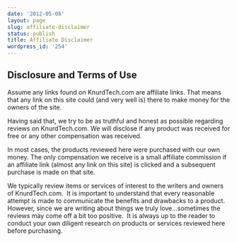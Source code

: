 ```yaml
---
date: '2012-05-08'
layout: page
slug: affiliate-disclaimer
status: publish
title: Affiliate Disclaimer
wordpress_id: '254'
---
```


## Disclosure and Terms of Use


Assume any links found on KnurdTech.com are affiliate links. That means that any link on this site could (and very well is) there to make money for the owners of the site.

Having said that, we try to be as truthful and honest as possible regarding reviews on KnurdTech.com. We will disclose if any product was received for free or any other compensation was received.

In most cases, the products reviewed here were purchased with our own money. The only compensation we receive is a small affiliate commission if an affiliate link (almost any link on this site) is clicked and a subsequent purchase is made on that site.

We typically review items or services of interest to the writers and owners of KnurdTech.com.  It is important to understand that every reasonable attempt is made to communicate the benefits and drawbacks to a product.  However, since we are writing about things we truly love...sometimes the reviews may come off a bit too positive.  It is always up to the reader to conduct your own diligent research on products or services reviewed here before purchasing.
